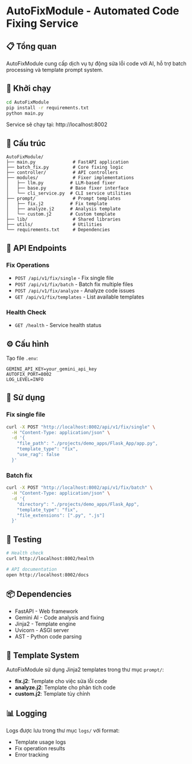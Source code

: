 # AutoFixModule - Automated Code Fixing Service

## 📋 Tổng quan

AutoFixModule cung cấp dịch vụ tự động sửa lỗi code với AI, hỗ trợ batch processing và template prompt system.

## 🚀 Khởi chạy

```bash
cd AutoFixModule
pip install -r requirements.txt
python main.py
```

Service sẽ chạy tại: http://localhost:8002

## 📁 Cấu trúc

```
AutoFixModule/
├── main.py              # FastAPI application
├── batch_fix.py         # Core fixing logic
├── controller/          # API controllers
├── modules/             # Fixer implementations
│   ├── llm.py          # LLM-based fixer
│   ├── base.py         # Base fixer interface
│   └── cli_service.py  # CLI service utilities
├── prompt/              # Prompt templates
│   ├── fix.j2          # Fix template
│   ├── analyze.j2      # Analysis template
│   └── custom.j2       # Custom template
├── lib/                 # Shared libraries
├── utils/               # Utilities
└── requirements.txt     # Dependencies
```

## 🔧 API Endpoints

### Fix Operations
- `POST /api/v1/fix/single` - Fix single file
- `POST /api/v1/fix/batch` - Batch fix multiple files
- `POST /api/v1/fix/analyze` - Analyze code issues
- `GET /api/v1/fix/templates` - List available templates

### Health Check
- `GET /health` - Service health status

## ⚙️ Cấu hình

Tạo file `.env`:
```env
GEMINI_API_KEY=your_gemini_api_key
AUTOFIX_PORT=8002
LOG_LEVEL=INFO
```

## 🎯 Sử dụng

### Fix single file
```bash
curl -X POST "http://localhost:8002/api/v1/fix/single" \
  -H "Content-Type: application/json" \
  -d '{
    "file_path": "./projects/demo_apps/Flask_App/app.py",
    "template_type": "fix",
    "use_rag": false
  }'
```

### Batch fix
```bash
curl -X POST "http://localhost:8002/api/v1/fix/batch" \
  -H "Content-Type: application/json" \
  -d '{
    "directory": "./projects/demo_apps/Flask_App",
    "template_type": "fix",
    "file_extensions": [".py", ".js"]
  }'
```

## 🧪 Testing

```bash
# Health check
curl http://localhost:8002/health

# API documentation
open http://localhost:8002/docs
```

## 📦 Dependencies

- FastAPI - Web framework
- Gemini AI - Code analysis and fixing
- Jinja2 - Template engine
- Uvicorn - ASGI server
- AST - Python code parsing

## 🔧 Template System

AutoFixModule sử dụng Jinja2 templates trong thư mục `prompt/`:

- **fix.j2**: Template cho việc sửa lỗi code
- **analyze.j2**: Template cho phân tích code
- **custom.j2**: Template tùy chỉnh

## 📊 Logging

Logs được lưu trong thư mục `logs/` với format:
- Template usage logs
- Fix operation results
- Error tracking